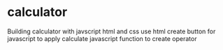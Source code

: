 # calculator

Building calculator with javscript html and css
    use
    html create button for javascript to apply calculate 
    javascript function to create operator
        